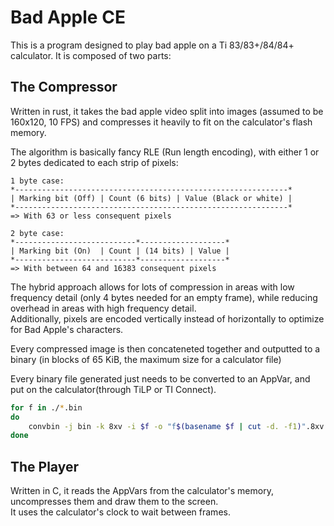 # Bad Apple CE

This is a program designed to play bad apple on a Ti 83/83+/84/84+ calculator.
It is composed of two parts:

## The Compressor

Written in rust, it takes the bad apple video split into images (assumed to be 160x120, 10 FPS) and compresses it heavily to fit on the calculator's flash memory.

The algorithm is basically fancy RLE (Run length encoding), with either 1 or 2 bytes dedicated to each strip of pixels:  
```
1 byte case:
*-------------------------------------------------------------*
| Marking bit (Off) | Count (6 bits) | Value (Black or white) |
*-------------------------------------------------------------*
=> With 63 or less consequent pixels

2 byte case:
*---------------------------*-------------------*
| Marking bit (On)  | Count | (14 bits) | Value |
*---------------------------*-------------------*
=> With between 64 and 16383 consequent pixels
```

The hybrid approach allows for lots of compression in areas with low frequency detail (only 4 bytes needed for an empty frame), while reducing overhead in areas with high frequency detail.  
Additionally, pixels are encoded vertically instead of horizontally to optimize for Bad Apple's characters.

Every compressed image is then concateneted together and outputted to a binary (in blocks of 65 KiB, the maximum size for a calculator file)

Every binary file generated just needs to be converted to an AppVar, and put on the calculator(through TiLP or TI Connect).
```bash
for f in ./*.bin
do
    convbin -j bin -k 8xv -i $f -o "f$(basename $f | cut -d. -f1)".8xv -n "f$(basename $f | cut -d. -f1)" -r;
done
````

## The Player

Written in C, it reads the AppVars from the calculator's memory, uncompresses them and draw them to the screen.  
It uses the calculator's clock to wait between frames.
